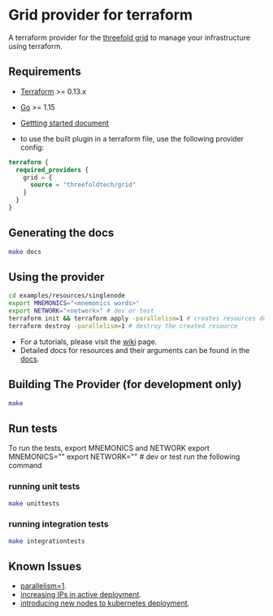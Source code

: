 # Grid provider for terraform

A terraform provider for the [threefold grid](https://threefold.io) to manage your infrastructure using terraform.

## Requirements

- [Terraform](https://www.terraform.io/downloads.html) >= 0.13.x
- [Go](https://golang.org/doc/install) >= 1.15
- [Gettting started document](https://library.threefold.me/info/manual/#/manual3_iac/grid3_terraform/manual__grid3_terraform_home)

- to use the built plugin in a terraform file, use the following provider config:

```terraform
terraform {
  required_providers {
    grid = {
      source = "threefoldtech/grid"
    }
  }
}
```

## Generating the docs

```bash
make docs
```

## Using the provider

```bash
cd examples/resources/singlenode
export MNEMONICS="<mnemonics words>"
export NETWORK="<network>" # dev or test
terraform init && terraform apply -parallelism=1 # creates resources defined in main.tf
terraform destroy -parallelism=1 # destroy the created resource
```

- For a tutorials, please visit the [wiki](https://library.threefold.me/info/manual/#/manual3_iac/grid3_terraform/manual__grid3_terraform_home) page.
- Detailed docs for resources and their arguments can be found in the [docs](docs).

## Building The Provider (for development only)

```bash
make
```

## Run tests

To run the tests, export MNEMONICS and NETWORK
export MNEMONICS="<mnemonics words>"
export NETWORK="<network>" # dev or test
run the following command

### running unit tests

```bash
make unittests
```

### running integration tests

```bash
make integrationtests
```

## Known Issues

- [parallelism=1](https://github.com/threefoldtech/terraform-provider-grid/issues/12).
- [increasing IPs in active deployment](https://github.com/threefoldtech/terraform-provider-grid/issues/15).
- [introducing new nodes to kubernetes deployment](https://github.com/threefoldtech/terraform-provider-grid/issues/13).
